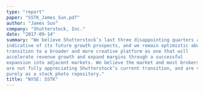 ```yaml
---
type: "report"
paper: "SSTK_James_Sun.pdf"
author: "James Sun"
company: "Shutterstock, Inc."
date: "2017-09-14"
summary: "We believe Shutterstock’s last three disappointing quarters are not
indicative of its future growth prospects, and we remain optimistic about the
transition to a broader and more creative platform as one that will
accelerate revenue growth and expand margins through a successful
expansion into adjacent markets. We believe the market and most brokers
are not fully appreciating Shutterstock’s current transition, and are valuing it
purely as a stock photo repository."
title: "NYSE: SSTK"
---
```

